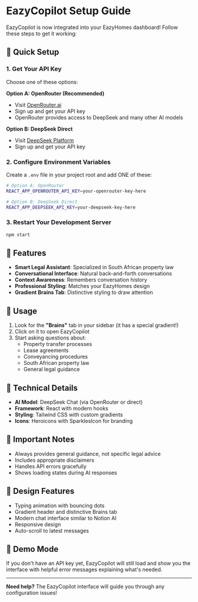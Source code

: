 # EazyCopilot Setup Guide

EazyCopilot is now integrated into your EazyHomes dashboard! Follow these steps to get it working:

## 🚀 Quick Setup

### 1. Get Your API Key
Choose one of these options:

**Option A: OpenRouter (Recommended)**
- Visit [OpenRouter.ai](https://openrouter.ai/)
- Sign up and get your API key
- OpenRouter provides access to DeepSeek and many other AI models

**Option B: DeepSeek Direct**
- Visit [DeepSeek Platform](https://platform.deepseek.com/)
- Sign up and get your API key

### 2. Configure Environment Variables
Create a `.env` file in your project root and add ONE of these:

```bash
# Option A: OpenRouter
REACT_APP_OPENROUTER_API_KEY=your-openrouter-key-here

# Option B: DeepSeek Direct
REACT_APP_DEEPSEEK_API_KEY=your-deepseek-key-here
```

### 3. Restart Your Development Server
```bash
npm start
```

## 🧠 Features

- **Smart Legal Assistant**: Specialized in South African property law
- **Conversational Interface**: Natural back-and-forth conversations
- **Context Awareness**: Remembers conversation history
- **Professional Styling**: Matches your EazyHomes design
- **Gradient Brains Tab**: Distinctive styling to draw attention

## 🎯 Usage

1. Look for the **"Brains"** tab in your sidebar (it has a special gradient!)
2. Click on it to open EazyCopilot
3. Start asking questions about:
   - Property transfer processes
   - Lease agreements
   - Conveyancing procedures
   - South African property law
   - General legal guidance

## 🔧 Technical Details

- **AI Model**: DeepSeek Chat (via OpenRouter or direct)
- **Framework**: React with modern hooks
- **Styling**: Tailwind CSS with custom gradients
- **Icons**: Heroicons with SparklesIcon for branding

## 🚨 Important Notes

- Always provides general guidance, not specific legal advice
- Includes appropriate disclaimers
- Handles API errors gracefully
- Shows loading states during AI responses

## 🎨 Design Features

- Typing animation with bouncing dots
- Gradient header and distinctive Brains tab
- Modern chat interface similar to Notion AI
- Responsive design
- Auto-scroll to latest messages

## 📝 Demo Mode

If you don't have an API key yet, EazyCopilot will still load and show you the interface with helpful error messages explaining what's needed.

---

**Need help?** The EazyCopilot interface will guide you through any configuration issues! 